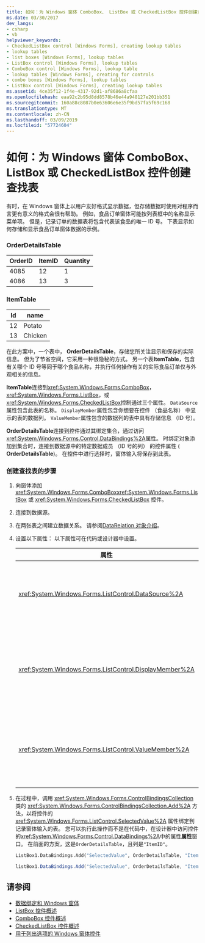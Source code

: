 ```yaml
---
title: 如何：为 Windows 窗体 ComboBox、 ListBox 或 CheckedListBox 控件创建查找表
ms.date: 03/30/2017
dev_langs:
- csharp
- vb
helpviewer_keywords:
- CheckedListBox control [Windows Forms], creating lookup tables
- lookup tables
- list boxes [Windows Forms], lookup tables
- ListBox control [Windows Forms], lookup tables
- ComboBox control [Windows Forms], lookup table
- lookup tables [Windows Forms], creating for controls
- combo boxes [Windows Forms], lookup tables
- ListBox control [Windows Forms], creating lookup tables
ms.assetid: 4ce35f12-1f4e-4317-92d1-af8686a8cfaa
ms.openlocfilehash: eaa92c2b95d8dd8578b46e44a948127e201bb351
ms.sourcegitcommit: 160a88c8087b0e63606e6e35f9bd57fa5f69c168
ms.translationtype: MT
ms.contentlocale: zh-CN
ms.lasthandoff: 03/09/2019
ms.locfileid: "57724604"
---
```

# <a name="how-to-create-a-lookup-table-for-a-windows-forms-combobox-listbox-or-checkedlistbox-control"></a>如何：为 Windows 窗体 ComboBox、 ListBox 或 CheckedListBox 控件创建查找表
有时，在 Windows 窗体上以用户友好格式显示数据，但存储数据时使用对程序而言更有意义的格式会很有帮助。 例如，食品订单窗体可能按列表框中的名称显示菜单项。 但是，记录订单的数据表将包含代表该食品的唯一 ID 号。 下表显示如何存储和显示食品订单窗体数据的示例。  
  
### <a name="orderdetailstable"></a>OrderDetailsTable  
  
|OrderID|ItemID|Quantity|  
|-------------|------------|--------------|  
|4085|12|1|  
|4086|13|3|  
  
### <a name="itemtable"></a>ItemTable  
  
|Id|name|  
|--------|----------|  
|12|Potato|  
|13|Chicken|  
  
 在此方案中，一个表中， **OrderDetailsTable**，存储您所关注显示和保存的实际信息。 但为了节省空间，它采用一种很隐秘的方式。 另一个表**ItemTable**，包含有关哪个 ID 号等同于哪个食品名称，并执行任何操作有关的实际食品订单仅与外观相关的信息。  
  
 **ItemTable**连接到<xref:System.Windows.Forms.ComboBox>， <xref:System.Windows.Forms.ListBox>，或<xref:System.Windows.Forms.CheckedListBox>控制通过三个属性。 `DataSource`属性包含此表的名称。 `DisplayMember`属性包含你想要在控件 （食品名称） 中显示的表的数据列。 `ValueMember`属性包含的数据列的表中具有存储信息 （ID 号）。  
  
 **OrderDetailsTable**连接到控件通过其绑定集合，通过访问<xref:System.Windows.Forms.Control.DataBindings%2A>属性。 时绑定对象添加到集合时，连接到数据源中的特定数据成员 （ID 号的列） 的控件属性 ( **OrderDetailsTable**)。 在控件中进行选择时，窗体输入将保存到此表。  
  
### <a name="to-create-a-lookup-table"></a>创建查找表的步骤  
  
1.  向窗体添加 <xref:System.Windows.Forms.ComboBox><xref:System.Windows.Forms.ListBox> 或 <xref:System.Windows.Forms.CheckedListBox> 控件。  
  
2.  连接到数据源。  
  
3.  在两张表之间建立数据关系。 请参阅[DataRelation 对象介绍](https://docs.microsoft.com/previous-versions/visualstudio/visual-studio-2013/0k21zcyx(v=vs.120))。  
  
4.  设置以下属性： 以下属性可在代码或设计器中设置。  
  
    |属性|设置|  
    |--------------|-------------|  
    |<xref:System.Windows.Forms.ListControl.DataSource%2A>|包含有关哪个 ID 号等同于哪一项的信息的表。 在前面的方案，这是`ItemTable`。|  
    |<xref:System.Windows.Forms.ListControl.DisplayMember%2A>|你想要在控件中显示的源数据表的列。 在前面的方案，这是`"Name"`（若要在代码中设置，使用引号）。|  
    |<xref:System.Windows.Forms.ListControl.ValueMember%2A>|包含所存储信息的源数据表的列。 在前面的方案，这是`"ID"`（若要在代码中设置，使用引号）。|  
  
5.  在过程中，调用 <xref:System.Windows.Forms.ControlBindingsCollection> 类的 <xref:System.Windows.Forms.ControlBindingsCollection.Add%2A> 方法，以将控件的 <xref:System.Windows.Forms.ListControl.SelectedValue%2A> 属性绑定到记录窗体输入的表。 您可以执行此操作而不是在代码中，在设计器中访问控件的<xref:System.Windows.Forms.Control.DataBindings%2A>中的属性**属性**窗口。 在前面的方案，这是`OrderDetailsTable`，且列是`"ItemID"`。  
  
    ```vb  
    ListBox1.DataBindings.Add("SelectedValue", OrderDetailsTable, "ItemID")  
    ```  
  
    ```csharp  
    listBox1.DataBindings.Add("SelectedValue", OrderDetailsTable, "ItemID");  
    ```  
  
## <a name="see-also"></a>请参阅
- [数据绑定和 Windows 窗体](../data-binding-and-windows-forms.md)
- [ListBox 控件概述](listbox-control-overview-windows-forms.md)
- [ComboBox 控件概述](combobox-control-overview-windows-forms.md)
- [CheckedListBox 控件概述](checkedlistbox-control-overview-windows-forms.md)
- [用于列出选项的 Windows 窗体控件](windows-forms-controls-used-to-list-options.md)
